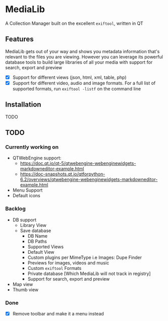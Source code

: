 # MediaLib
A Collection Manager built on the excellent `exiftool`, written in QT

## Features
MediaLib gets out of your way and shows you metadata information that's relevant to the files you are viewing. However you can leverage its powerful database tools to build large libraries of all your media with support for search, export and preview
- [x] Support for different views (json, html, xml, table, php)
- [x] Support for different video, audio and image formats. For a full list of supported formats, run `exiftool -listf` on the command line

## Installation
TODO

## TODO
### Currently working on
- QTWebEngine support: 
  - https://doc.qt.io/qt-5/qtwebengine-webenginewidgets-markdowneditor-example.html 
  - https://doc-snapshots.qt.io/qtforpython-6.2/overviews/qtwebengine-webenginewidgets-markdowneditor-example.html
- Menu Support
- Default icons

### Backlog
- DB support
  - Library View
  - Save database
    - DB Name
    - DB Paths
    - Supported Views
    - Default View
    - Custom plugins per MimeType i.e Images: Dupe Finder
    - Previews for images, videos and music
    - Custom `exiftool` Formats
    - Private database [Which MediaLib will not track in registry]
    - Support for search, export and preview
- Map view
- Thumb view

### Done
- [x] Remove toolbar and make it a menu instead